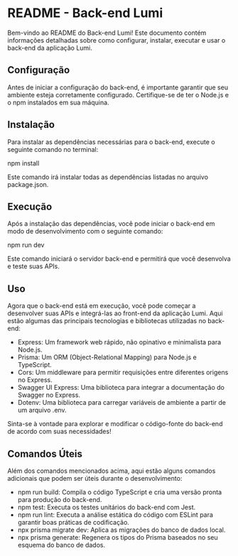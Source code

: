 # README - Back-end Lumi

Bem-vindo ao README do Back-end Lumi! Este documento contém informações detalhadas sobre como configurar, instalar, executar e usar o back-end da aplicação Lumi.

## Configuração

Antes de iniciar a configuração do back-end, é importante garantir que seu ambiente esteja corretamente configurado. Certifique-se de ter o Node.js e o npm instalados em sua máquina.

## Instalação

Para instalar as dependências necessárias para o back-end, execute o seguinte comando no terminal:

npm install

Este comando irá instalar todas as dependências listadas no arquivo package.json.

## Execução

Após a instalação das dependências, você pode iniciar o back-end em modo de desenvolvimento com o seguinte comando:

npm run dev

Este comando iniciará o servidor back-end e permitirá que você desenvolva e teste suas APIs.

## Uso

Agora que o back-end está em execução, você pode começar a desenvolver suas APIs e integrá-las ao front-end da aplicação Lumi. Aqui estão algumas das principais tecnologias e bibliotecas utilizadas no back-end:

- Express: Um framework web rápido, não opinativo e minimalista para Node.js.
- Prisma: Um ORM (Object-Relational Mapping) para Node.js e TypeScript.
- Cors: Um middleware para permitir requisições entre diferentes origens no Express.
- Swagger UI Express: Uma biblioteca para integrar a documentação do Swagger no Express.
- Dotenv: Uma biblioteca para carregar variáveis de ambiente a partir de um arquivo .env.

Sinta-se à vontade para explorar e modificar o código-fonte do back-end de acordo com suas necessidades!

## Comandos Úteis

Além dos comandos mencionados acima, aqui estão alguns comandos adicionais que podem ser úteis durante o desenvolvimento:

- npm run build: Compila o código TypeScript e cria uma versão pronta para produção do back-end.
- npm test: Executa os testes unitários do back-end com Jest.
- npm run lint: Executa a análise estática do código com ESLint para garantir boas práticas de codificação.
- npx prisma migrate dev: Aplica as migrações do banco de dados local.
- npx prisma generate: Regenera os tipos do Prisma baseados no seu esquema do banco de dados.
